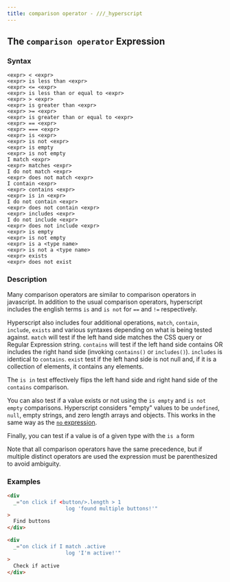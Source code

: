 ```yaml
---
title: comparison operator - ///_hyperscript
---
```


## The `comparison operator` Expression

### Syntax

```ebnf
<expr> < <expr>
<expr> is less than <expr>
<expr> <= <expr>
<expr> is less than or equal to <expr>
<expr> > <expr>
<expr> is greater than <expr>
<expr> >= <expr>
<expr> is greater than or equal to <expr>
<expr> == <expr>
<expr> === <expr>
<expr> is <expr>
<expr> is not <expr>
<expr> is empty
<expr> is not empty
I match <expr>
<expr> matches <expr>
I do not match <expr>
<expr> does not match <expr>
I contain <expr>
<expr> contains <expr>
<expr> is in <expr>
I do not contain <expr>
<expr> does not contain <expr>
<expr> includes <expr>
I do not include <expr>
<expr> does not include <expr>
<expr> is empty
<expr> is not empty
<expr> is a <type name>
<expr> is not a <type name>
<expr> exists
<expr> does not exist
```

### Description

Many comparison operators are similar to comparison operators in javascript. In addition to the usual comparison operators, hyperscript includes the english terms `is` and `is not` for `==` and `!=` respectively.

Hyperscript also includes four additional operations, `match`, `contain`, `include`, `exists` and various syntaxes depending on what is being tested against. `match` will test if the left hand side matches the CSS query or Regular Expression string.  `contains` will test if the left hand side contains OR includes the right hand side (invoking `contains()` or `includes()`).  `includes` is identical to `contains`.  `exist` test if the left hand side
is not null and, if it is a collection of elements, it contains any elements.

The `is in` test effectively flips the left hand side and right hand side of the `contains` comparison.

You can also test if a value exists or not using the `is empty` and `is not empty` comparisons. Hyperscript considers "empty" values to be `undefined`, `null`, empty strings, and zero length arrays and objects. This works in the same way as the [`no` expression](/expressions/no).

Finally, you can test if a value is of a given type with the `is a` form

Note that all comparison operators have the same precedence, but if multiple distinct operators are used the
expression must be parenthesized to avoid ambiguity.

### Examples

```html
<div
  _="on click if <button/>.length > 1
                   log 'found multiple buttons!'"
>
  Find buttons
</div>

<div
  _="on click if I match .active
                   log 'I'm active!'"
>
  Check if active
</div>
```
